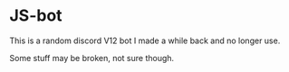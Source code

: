 # JS-bot

This is a random discord V12 bot I made a while back and no longer use.

Some stuff may be broken, not sure though.
